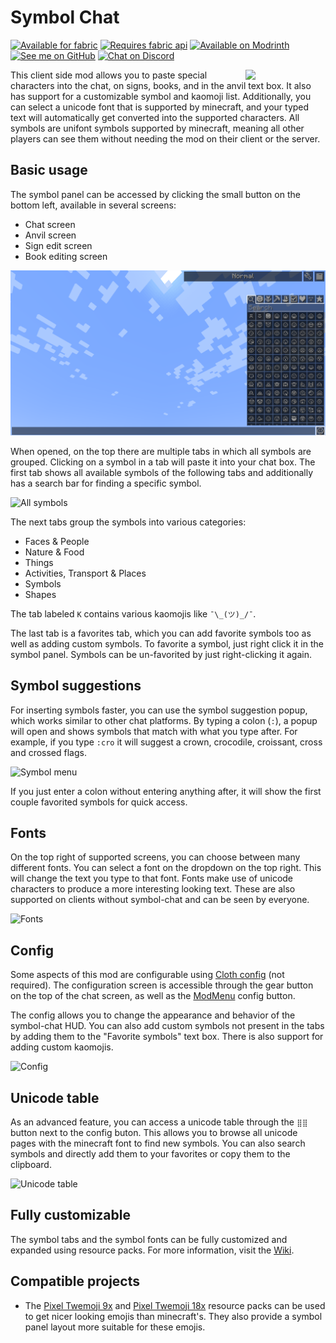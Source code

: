 # Symbol Chat

[<img alt="Available for fabric" height="56" src="https://cdn.jsdelivr.net/npm/@intergrav/devins-badges@2.8.0/assets/cozy/supported/fabric_vector.svg">](https://fabricmc.net/)
[<img alt="Requires fabric api" height="56" src="https://cdn.jsdelivr.net/npm/@intergrav/devins-badges@2.8.0/assets/cozy/requires/fabric-api_vector.svg">](https://modrinth.com/mod/fabric-api)
[<img alt="Available on Modrinth" height="56" src="https://cdn.jsdelivr.net/npm/@intergrav/devins-badges@2.8.0/assets/cozy/available/modrinth_vector.svg">](https://modrinth.com/mod/symbol-chat)
[<img alt="See me on GitHub" height="56" src="https://cdn.jsdelivr.net/npm/@intergrav/devins-badges@2.8.0/assets/cozy/social/github-singular_vector.svg">](https://github.com/replaceitem)
[<img alt="Chat on Discord" height="56" src="https://cdn.jsdelivr.net/npm/@intergrav/devins-badges@2.8.0/assets/cozy/social/discord-singular_vector.svg">](https://discord.gg/etTDQAVSgt)

<img src="https://raw.githubusercontent.com/replaceitem/symbol-chat/master/images/icon.png" align="right" width="128px"/>

This client side mod allows you to paste special characters into the chat, on signs, books, and in the anvil text box.
It also has support for a customizable symbol and kaomoji list.
Additionally, you can select a unicode font that is supported by minecraft,
and your typed text will automatically get converted into the supported characters.
All symbols are unifont symbols supported by minecraft, meaning all other players can see them without needing the mod on their client or the server.

## Basic usage

The symbol panel can be accessed by clicking the small button on the bottom left, available in several screens:

* Chat screen
* Anvil screen
* Sign edit screen
* Book editing screen

![Symbol menu](https://github.com/replaceitem/symbol-chat/raw/master/images/symbol_menu.png)

When opened, on the top there are multiple tabs in which all symbols are grouped.
Clicking on a symbol in a tab will paste it into your chat box.
The first tab shows all available symbols of the following tabs and additionally has a search bar for finding a specific symbol.

![All symbols](https://github.com/replaceitem/symbol-chat/raw/master/images/symbol_list.gif)

The next tabs group the symbols into various categories:

* Faces & People
* Nature & Food
* Things
* Activities, Transport & Places
* Symbols
* Shapes

The tab labeled `K` contains various kaomojis like `¯\_(ツ)_/¯`.

The last tab is a favorites tab, which you can add favorite symbols too as well as adding custom symbols.
To favorite a symbol, just right click it in the symbol panel.
Symbols can be un-favorited by just right-clicking it again.

## Symbol suggestions

For inserting symbols faster, you can use the symbol suggestion popup, which works similar to other chat platforms.
By typing a colon (`:`), a popup will open and shows symbols that match with what you type after.
For example, if you type `:cro` it will suggest a crown, crocodile, croissant, cross and crossed flags.

![Symbol menu](https://github.com/replaceitem/symbol-chat/raw/master/images/suggestion.png)

If you just enter a colon without entering anything after, it will show the first couple favorited symbols for quick access.


## Fonts

On the top right of supported screens, you can choose between many different fonts.
You can select a font on the dropdown on the top right.
This will change the text you type to that font.
Fonts make use of unicode characters to produce a more interesting looking text.
These are also supported on clients without symbol-chat and can be seen by everyone.

![Fonts](https://github.com/replaceitem/symbol-chat/raw/master/images/fonts.png)

## Config

Some aspects of this mod are configurable using [Cloth config](https://modrinth.com/mod/cloth-config) (not required).
The configuration screen is accessible through the gear button on the top of the chat screen, as well as the [ModMenu](https://modrinth.com/mod/modmenu) config button.

The config allows you to change the appearance and behavior of the symbol-chat HUD.
You can also add custom symbols not present in the tabs by adding them to the "Favorite symbols" text box.
There is also support for adding custom kaomojis.

![Config](https://github.com/replaceitem/symbol-chat/raw/master/images/config.png)

## Unicode table

As an advanced feature, you can access a unicode table through the `⣿⣿` button next to the config buton.
This allows you to browse all unicode pages with the minecraft font to find new symbols.
You can also search symbols and directly add them to your favorites or copy them to the clipboard.

![Unicode table](https://github.com/replaceitem/symbol-chat/raw/master/images/unicode.png)

## Fully customizable

The symbol tabs and the symbol fonts can be fully customized and expanded using resource packs. For more information, visit the [Wiki](https://github.com/replaceitem/symbol-chat/wiki/Resource-pack-syntax).

## Compatible projects

* The [Pixel Twemoji 9x](https://modrinth.com/resourcepack/pixel-twemoji-9x) and
[Pixel Twemoji 18x](https://modrinth.com/resourcepack/pixel-twemoji-18x) resource packs can be used to get nicer looking
emojis than minecraft's. They also provide a symbol panel layout more suitable for these emojis.